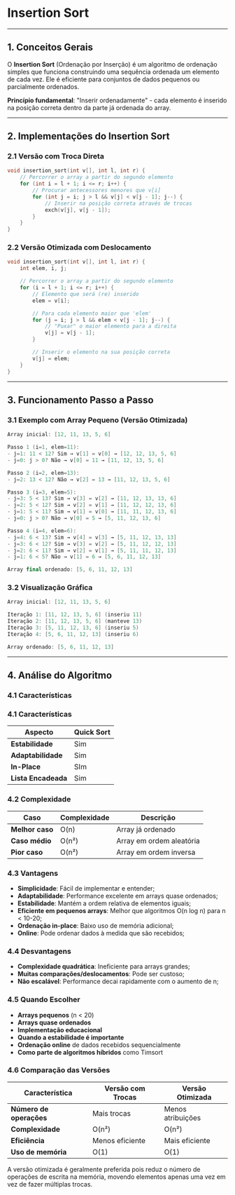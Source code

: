 # Insertion Sort

---

## 1. Conceitos Gerais

O **Insertion Sort** (Ordenação por Inserção) é um algoritmo de ordenação simples que funciona construindo uma sequência ordenada um elemento de cada vez. Ele é eficiente para conjuntos de dados pequenos ou parcialmente ordenados.

**Princípio fundamental**: "Inserir ordenadamente" - cada elemento é inserido na posição correta dentro da parte já ordenada do array.

---

## 2. Implementações do Insertion Sort

### 2.1 Versão com Troca Direta

```cpp title="Implementação com trocas:"
void insertion_sort(int v[], int l, int r) {
    // Percorrer o array a partir do segundo elemento
    for (int i = l + 1; i <= r; i++) {
        // Procurar antecessores menores que v[i]
        for (int j = i; j > l && v[j] < v[j - 1]; j--) {
            // Inserir na posição correta através de trocas
            exch(v[j], v[j - 1]);
        }
    }
}
```

### 2.2 Versão Otimizada com Deslocamento

```cpp title="Implementação otimizada:"
void insertion_sort(int v[], int l, int r) {
    int elem, i, j;

    // Percorrer o array a partir do segundo elemento
    for (i = l + 1; i <= r; i++) {
        // Elemento que será (re) inserido
        elem = v[i];

        // Para cada elemento maior que 'elem'
        for (j = i; j > l && elem < v[j - 1]; j--) {
            // "Puxar" o maior elemento para a direita
            v[j] = v[j - 1];
        }

        // Inserir o elemento na sua posição correta
        v[j] = elem;
    }
}
```

---

## 3. Funcionamento Passo a Passo

### 3.1 Exemplo com Array Pequeno (Versão Otimizada)

```cpp title="Exemplo:"
Array inicial: [12, 11, 13, 5, 6]

Passo 1 (i=1, elem=11):
- j=1: 11 < 12? Sim → v[1] = v[0] → [12, 12, 13, 5, 6]
- j=0: j > 0? Não → v[0] = 11 → [11, 12, 13, 5, 6]

Passo 2 (i=2, elem=13):
- j=2: 13 < 12? Não → v[2] = 13 → [11, 12, 13, 5, 6]

Passo 3 (i=3, elem=5):
- j=3: 5 < 13? Sim → v[3] = v[2] → [11, 12, 13, 13, 6]
- j=2: 5 < 12? Sim → v[2] = v[1] → [11, 12, 12, 13, 6]  
- j=1: 5 < 11? Sim → v[1] = v[0] → [11, 11, 12, 13, 6]
- j=0: j > 0? Não → v[0] = 5 → [5, 11, 12, 13, 6]

Passo 4 (i=4, elem=6):
- j=4: 6 < 13? Sim → v[4] = v[3] → [5, 11, 12, 13, 13]
- j=3: 6 < 12? Sim → v[3] = v[2] → [5, 11, 12, 12, 13]
- j=2: 6 < 11? Sim → v[2] = v[1] → [5, 11, 11, 12, 13]
- j=1: 6 < 5? Não → v[1] = 6 → [5, 6, 11, 12, 13]

Array final ordenado: [5, 6, 11, 12, 13]
```

### 3.2 Visualização Gráfica

```cpp title="Implementação:"
Array inicial: [12, 11, 13, 5, 6]

Iteração 1: [11, 12, 13, 5, 6] (inseriu 11)
Iteração 2: [11, 12, 13, 5, 6] (manteve 13)  
Iteração 3: [5, 11, 12, 13, 6] (inseriu 5)
Iteração 4: [5, 6, 11, 12, 13] (inseriu 6)

Array ordenado: [5, 6, 11, 12, 13]
```

---

## 4. Análise do Algoritmo

### 4.1 Características
### 4.1 Características
| Aspecto | Quick Sort |
|---------|------------|
| **Estabilidade** | Sim |
| **Adaptabilidade** | Sim |
| **In-Place** | SIm |
| **Lista Encadeada** | Sim |

### 4.2 Complexidade
| Caso | Complexidade | Descrição |
|------|-------------|-----------|
| **Melhor caso** | O(n) | Array já ordenado |
| **Caso médio** | O(n²) | Array em ordem aleatória |
| **Pior caso** | O(n²) | Array em ordem inversa |

### 4.3 Vantagens
- **Simplicidade**: Fácil de implementar e entender;
- **Adaptabilidade**: Performance excelente em arrays quase ordenados;
- **Estabilidade**: Mantém a ordem relativa de elementos iguais;
- **Eficiente em pequenos arrays**: Melhor que algoritmos O(n log n) para n < 10-20;
- **Ordenação in-place**: Baixo uso de memória adicional;
- **Online**: Pode ordenar dados à medida que são recebidos;

### 4.4 Desvantagens
- **Complexidade quadrática**: Ineficiente para arrays grandes;
- **Muitas comparações/deslocamentos**: Pode ser custoso;
- **Não escalável**: Performance decai rapidamente com o aumento de n;

### 4.5 Quando Escolher 
- **Arrays pequenos** (n < 20)
- **Arrays quase ordenados** 
- **Implementação educacional**
- **Quando a estabilidade é importante**
- **Ordenação online** de dados recebidos sequencialmente
- **Como parte de algoritmos híbridos** como Timsort

### 4.6 Comparação das Versões

| Característica | Versão com Trocas | Versão Otimizada |
|----------------|-------------------|------------------|
| **Número de operações** | Mais trocas | Menos atribuições |
| **Complexidade** | O(n²) | O(n²) |
| **Eficiência** | Menos eficiente | Mais eficiente |
| **Uso de memória** | O(1) | O(1) |

A versão otimizada é geralmente preferida pois reduz o número de operações de escrita na memória, movendo elementos apenas uma vez em vez de fazer múltiplas trocas.


